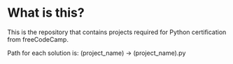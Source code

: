 # What is this?

This is the repository that contains projects required for Python certification from freeCodeCamp.

Path for each solution is:
(project_name) -> (project_name).py
